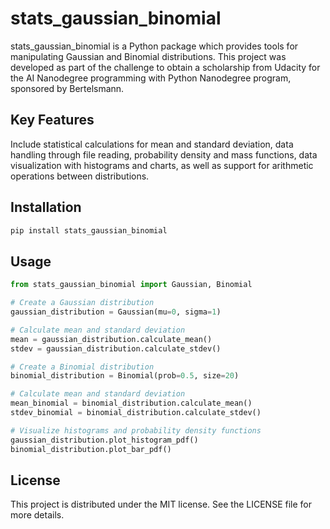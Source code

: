 # stats_gaussian_binomial

stats_gaussian_binomial is a Python package which provides tools for manipulating Gaussian and Binomial distributions. This project was developed as part of the challenge to obtain a scholarship from Udacity for the AI Nanodegree programming with Python Nanodegree program, sponsored by Bertelsmann.

## Key Features

Include statistical calculations for mean and standard deviation, data handling through file reading, probability density and mass functions, data visualization with histograms and charts, as well as support for arithmetic operations between distributions.

## Installation

```bash
pip install stats_gaussian_binomial
```

## Usage

```python
from stats_gaussian_binomial import Gaussian, Binomial

# Create a Gaussian distribution
gaussian_distribution = Gaussian(mu=0, sigma=1)

# Calculate mean and standard deviation
mean = gaussian_distribution.calculate_mean()
stdev = gaussian_distribution.calculate_stdev()

# Create a Binomial distribution
binomial_distribution = Binomial(prob=0.5, size=20)

# Calculate mean and standard deviation
mean_binomial = binomial_distribution.calculate_mean()
stdev_binomial = binomial_distribution.calculate_stdev()

# Visualize histograms and probability density functions
gaussian_distribution.plot_histogram_pdf()
binomial_distribution.plot_bar_pdf()

```

## License

This project is distributed under the MIT license. See the LICENSE file for more details.
